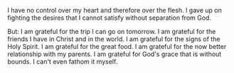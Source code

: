 I have no control over my heart and therefore over the flesh. I gave up on fighting the desires that I cannot satisfy without separation from God.

But:
I am grateful for the trip I can go on tomorrow.
I am grateful for the friends I have in Christ and in the world.
I am grateful for the signs of the Holy Spirit.
I am grateful for the great food.
I am grateful for the now better relationship with my parents.
I am grateful for God's grace that is without bounds. I can't even fathom it myself.